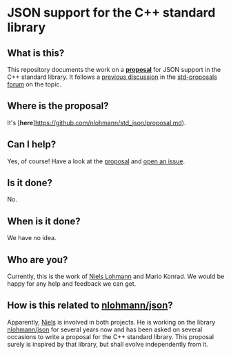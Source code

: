 # JSON support for the C++ standard library

## What is this?

This repository documents the work on a [**proposal**](https://github.com/nlohmann/std_json/blob/master/proposal.md) for JSON support in the C++ standard library. It follows a [previous discussion](https://groups.google.com/a/isocpp.org/forum/?fromgroups#!topic/std-proposals/JNZzOvC7llo) in the [std-proposals forum](http://groups.google.com/a/isocpp.org/forum/?fromgroups#!forum/std-proposals) on the topic.

## Where is the proposal?

It's [**here**]https://github.com/nlohmann/std_json/proposal.md).

## Can I help?

Yes, of course! Have a look at the [proposal](https://github.com/nlohmann/std_json/blob/master/proposal.md) and [open an issue](https://github.com/nlohmann/std_json/issues/new).

## Is it done?

No.

## When is it done?

We have no idea.

## Who are you?

Currently, this is the work of [Niels Lohmann](http://nlohmann.me) and Mario Konrad. We would be happy for any help and feedback we can get.

## How is this related to [nlohmann/json](https://github.com/nlohmann/json)?

Apparently, [Niels](https://github.com/nlohmann) is involved in both projects. He is working on the library [nlohmann/json](https://github.com/nlohmann/json) for several years now and has been asked on several occasions to write a proposal for the C++ standard library. This proposal surely is inspired by that library, but shall evolve independently from it.